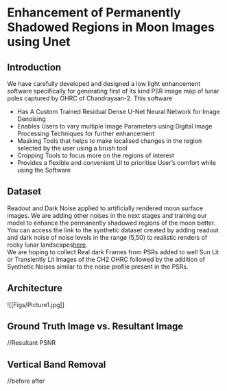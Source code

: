 # Enhancement of Permanently Shadowed Regions in Moon Images using Unet
## Introduction
We have carefully developed and designed a low light enhancement software specifically for generating first of its kind PSR image map of lunar poles captured by OHRC of Chandrayaan-2. This software 
- Has A Custom Trained Residual Dense U-Net Neural Network for Image Denoising
- Enables Users  to vary multiple Image Parameters using Digital Image Processing Techniques for further enhancement
- Masking Tools that helps to make localised changes in the region selected by the user using a brush tool
- Cropping Tools to focus more on the regions of interest
- Provides a flexible and convenient UI to prioritise User’s comfort while using the Software

## Dataset
Readout and Dark Noise applied to artificially rendered moon surface images. We are adding other noises in the next stages and training our model to enhance the permanently shadowed regions of the moon better.  
You can access the link to the synthetic dataset created by adding readout and dark noise of noise levels in the range (5,50) to realistic renders of rocky lunar landscapes[here](https://github.com/issaczerubbabela/SIH1732_Vantage/tree/main/Dataset).  
We are hoping to collect Real dark Frames from PSRs added to well Sun Lit or Transiently Lit Images of the CH2 OHRC followed by the addition of Synthetic Noises similar to the noise profile present in the PSRs.



## Architecture
![[Figs/Picture1.jpg]]

## Ground Truth Image vs. Resultant Image
//Resultant PSNR

## Vertical Band Removal
//before after
